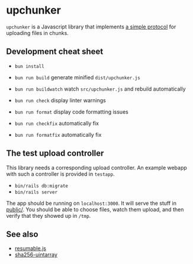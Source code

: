 # upchunker

`upchunker` is a Javascript library that implements [a simple
protocol](PROTOCOL.md) for uploading files in chunks.

## Development cheat sheet

- `bun install`

- `bun run build` generate minified `dist/upchunker.js`
- `bun run buildwatch` watch `src/upchunker.js` and rebuild automatically
- `bun run check` display linter warnings
- `bun run format` display code formatting issues
- `bun run checkfix` automatically fix
- `bun run formatfix` automatically fix

## The test upload controller

This library needs a corresponding upload controller. An example webapp with
such a controller is provided in `testapp`.

- `bin/rails db:migrate`
- `bin/rails server`

The app should be running on `localhost:3000`. It will serve the stuff in
[public/](testapp/public). You should be able to choose files, watch them
upload, and then verify that they showed up in `/tmp`.

## See also

- [resumable.js](https://github.com/23/resumable.js)
- [sha256-uintarray](https://github.com/kawanet/sha256-uint8array)

